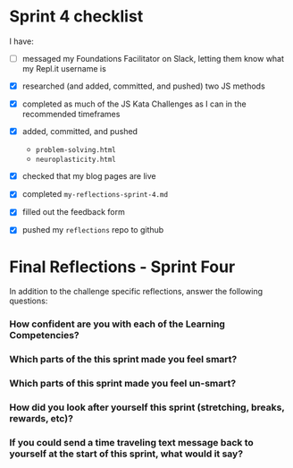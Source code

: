 # Sprint 4 checklist

I have:
- [ ] messaged my Foundations Facilitator on Slack, letting them know what my Repl.it username is
- [x] researched (and added, committed, and pushed) two JS methods
- [x] completed as much of the JS Kata Challenges as I can in the recommended timeframes
- [x] added, committed, and pushed 
    - `problem-solving.html` 
    - `neuroplasticity.html` 
- [x] checked that my blog pages are live
- [x] completed `my-reflections-sprint-4.md`
- [x] filled out the feedback form
- [x] pushed my `reflections` repo to github


# Final Reflections - Sprint Four 

In addition to the challenge specific reflections, answer the following questions:

### How confident are you with each of the Learning Competencies?



### Which parts of the this sprint made you feel smart?



### Which parts of this sprint made you feel un-smart?



### How did you look after yourself this sprint (stretching, breaks, rewards, etc)?



### If you could send a time traveling text message back to yourself at the start of this sprint, what would it say? 
